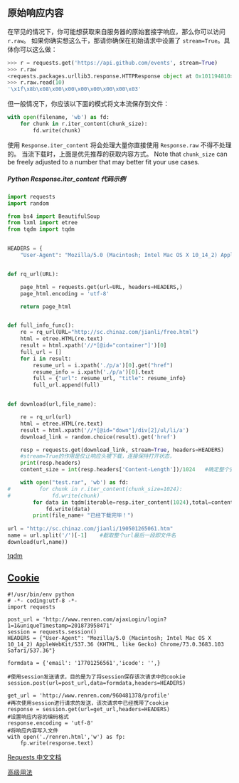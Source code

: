 ​	







## 原始响应内容

在罕见的情况下，你可能想获取来自服务器的原始套接字响应，那么你可以访问 `r.raw`。 如果你确实想这么干，那请你确保在初始请求中设置了 `stream=True`。具体你可以这么做：

```Python
>>> r = requests.get('https://api.github.com/events', stream=True)
>>> r.raw
<requests.packages.urllib3.response.HTTPResponse object at 0x101194810>
>>> r.raw.read(10)
'\x1f\x8b\x08\x00\x00\x00\x00\x00\x00\x03'
```

但一般情况下，你应该以下面的模式将文本流保存到文件：

```Python
with open(filename, 'wb') as fd:
    for chunk in r.iter_content(chunk_size):
        fd.write(chunk)
```

使用 `Response.iter_content` 将会处理大量你直接使用 `Response.raw` 不得不处理的。 当流下载时，上面是优先推荐的获取内容方式。 Note that `chunk_size` can be freely adjusted to a number that may better fit your use cases.





##### Python Response.iter_content 代码示例

```python
import requests
import random

from bs4 import BeautifulSoup
from lxml import etree
from tqdm import tqdm


HEADERS = {
    "User-Agent": "Mozilla/5.0 (Macintosh; Intel Mac OS X 10_14_2) AppleWebKit/537.36 (KHTML, like Gecko) Chrome/73.0.3683.103 Safari/537.36"}


def rq_url(URL):

    page_html = requests.get(url=URL, headers=HEADERS,)
    page_html.encoding = 'utf-8'

    return page_html


def full_info_func():
    re = rq_url(URL="http://sc.chinaz.com/jianli/free.html")
    html = etree.HTML(re.text)
    result = html.xpath('//*[@id="container"]')[0]
    full_url = []
    for i in result:
        resume_url = i.xpath('./p/a')[0].get("href")
        resume_info = i.xpath('./p/a')[0].text
        full = {"url": resume_url, "title": resume_info}
        full_url.append(full)


def download(url,file_name):

    re = rq_url(url)
    html = etree.HTML(re.text)
    result = html.xpath('//*[@id="down"]/div[2]/ul/li/a')
    download_link = random.choice(result).get('href')

    resp = requests.get(download_link, stream=True, headers=HEADERS)
    #stream=True的作用是仅让响应头被下载，连接保持打开状态，
    print(resp.headers)
    content_size = int(resp.headers['Content-Length'])/1024   #确定整个安装包的大小

    with open("test.rar", 'wb') as fd:
#         for chunk in r.iter_content(chunk_size=1024):
#             fd.write(chunk)
        for data in tqdm(iterable=resp.iter_content(1024),total=content_size,unit='k',desc=file_name):
            fd.write(data)
        print(file_name+ "已经下载完毕！")
        
url = "http://sc.chinaz.com/jianli/190501265061.htm"
name = url.split('/')[-1]    #截取整个url最后一段即文件名
download(url,name))
```



[tqdm](https://rorschachchan.github.io/2018/07/24/%E4%BD%BF%E7%94%A8tqdm%E6%B7%BB%E5%8A%A0%E4%B8%8B%E8%BD%BD%E7%9A%84%E8%BF%9B%E5%BA%A6%E6%9D%A1/)





## [Cookie](http://cn.python-requests.org/zh_CN/latest/user/quickstart.html#cookie)

```
#!/usr/bin/env python
# -*- coding:utf-8 -*-
import requests

post_url = 'http://www.renren.com/ajaxLogin/login?1=1&uniqueTimestamp=201873958471'
session = requests.session()
HEADERS = {"User-Agent": "Mozilla/5.0 (Macintosh; Intel Mac OS X 10_14_2) AppleWebKit/537.36 (KHTML, like Gecko) Chrome/73.0.3683.103 Safari/537.36"}

formdata = {'email': '17701256561','icode': '',}

#使用session发送请求，目的是为了将session保存该次请求中的cookie
session.post(url=post_url,data=formdata,headers=HEADERS)

get_url = 'http://www.renren.com/960481378/profile'
#再次使用session进行请求的发送，该次请求中已经携带了cookie
response = session.get(url=get_url,headers=HEADERS)
#设置响应内容的编码格式
response.encoding = 'utf-8'
#将响应内容写入文件
with open('./renren.html','w') as fp:
	fp.write(response.text)
```



[Requests 中文文档](http://cn.python-requests.org/zh_CN/latest/user/quickstart.html)

[高级用法](https://2.python-requests.org//zh_CN/latest/user/advanced.html)